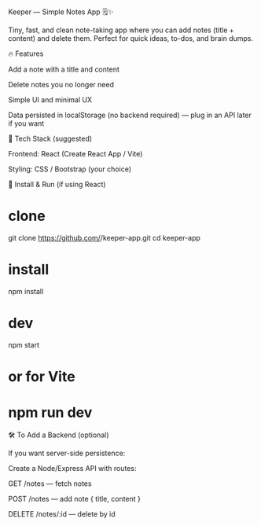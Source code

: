 Keeper — Simple Notes App 🗒️✨

Tiny, fast, and clean note-taking app where you can add notes (title + content) and delete them. Perfect for quick ideas, to-dos, and brain dumps.

🔥 Features

Add a note with a title and content

Delete notes you no longer need

Simple UI and minimal UX

Data persisted in localStorage (no backend required) — plug in an API later if you want



🚀 Tech Stack (suggested)

Frontend: React (Create React App / Vite)

Styling: CSS  / Bootstrap (your choice)




🧪 Install & Run (if using React)
# clone
git clone https://github.com/<your-username>/keeper-app.git
cd keeper-app

# install
npm install

# dev
npm start
# or for Vite
# npm run dev

🛠️ To Add a Backend (optional)

If you want server-side persistence:

Create a Node/Express API with routes:

GET /notes — fetch notes

POST /notes — add note { title, content }

DELETE /notes/:id — delete by id
